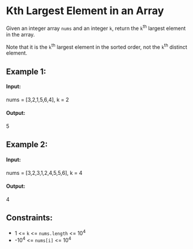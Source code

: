 # Kth Largest Element in an Array

Given an integer array `nums` and an integer `k`, return the `k`<sup>th</sup> largest element in the array.

Note that it is the `k`<sup>th</sup> largest element in the sorted order, not the `k`<sup>th</sup> distinct element.

 

## Example 1:

#### Input: 

nums = [3,2,1,5,6,4], k = 2

#### Output: 

5



## Example 2:

#### Input: 

nums = [3,2,3,1,2,4,5,5,6], k = 4

#### Output: 

4
 

## Constraints:
- 1 <= `k` <= `nums.length` <= 10<sup>4</sup>
- -10<sup>4</sup> <= `nums[i]` <= 10<sup>4</sup>
